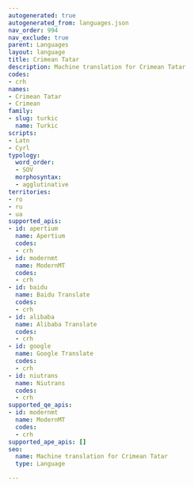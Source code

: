 ```yaml
---
autogenerated: true
autogenerated_from: languages.json
nav_order: 994
nav_exclude: true
parent: Languages
layout: language
title: Crimean Tatar
description: Machine translation for Crimean Tatar
codes:
- crh
names:
- Crimean Tatar
- Crimean
family:
- slug: turkic
  name: Turkic
scripts:
- Latn
- Cyrl
typology:
  word_order:
  - SOV
  morphosyntax:
  - agglutinative
territories:
- ro
- ru
- ua
supported_apis:
- id: apertium
  name: Apertium
  codes:
  - crh
- id: modernmt
  name: ModernMT
  codes:
  - crh
- id: baidu
  name: Baidu Translate
  codes:
  - crh
- id: alibaba
  name: Alibaba Translate
  codes:
  - crh
- id: google
  name: Google Translate
  codes:
  - crh
- id: niutrans
  name: Niutrans
  codes:
  - crh
supported_qe_apis:
- id: modernmt
  name: ModernMT
  codes:
  - crh
supported_ape_apis: []
seo:
  name: Machine translation for Crimean Tatar
  type: Language

---
```


